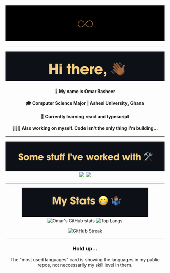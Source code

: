 <div align="center">

<img src="img/inf.png" />

---

<img width=550px src="img/hi3.png" />

#### 🙂 My name is Omar Basheer

#### 🎓 Computer Science Major | Ashesi University, Ghana

#### 🌱 Currently learning react and typescript

#### 🧘🏽‍♂️ Also working on myself. Code isn't the only thing I'm building...

---
<img width=550px src="img/stuff2.png" />

<img src="https://skillicons.dev/icons?i=java,dart,flutter,firebase,python,django,git,github,php,mysql&perline=10" />
<img src="https://skillicons.dev/icons?i=react,js,ts,md,mysql,php,html,css&perline=8" />

<!-- <img src="https://skillicons.dev/icons?i=react"/>&nbsp;&nbsp;&nbsp;&nbsp;&nbsp;&nbsp;&nbsp;&nbsp; -->

---

<img width=400px src="img/stats2.png" />


<img alt="Omar's GitHub stats" width="406" src="https://github-readme-stats.vercel.app/api?username=omar-basheer&custom_title=Github+Stats&bg_color=00000000&hide_border=true&show_icons=true&text_color=bcb28d&title_color=f4cd7c&icon_color=00AEFF">
<img alt="Top Langs" src="https://github-readme-stats.vercel.app/api/top-langs/?username=omar-basheer&layout=compact&hide_border=true&bg_color=00000000&text_color=bcb28d&custom_title=Top+Languages&title_color=f4cd7c">

<a href="https://git.io/streak-stats"><img src="https://github-readme-streak-stats.herokuapp.com?user=omar-basheer&theme=ayu-mirage&hide_border=true&background=EB545400" alt="GitHub Streak" /></a>

<!-- [![Leetcode Stats](https://leetcard.jacoblin.cool/omar-basheer?theme=dark)](https://leetcode.com/omar-basheer/) -->

<!-- https://github-readme-streak-stats.herokuapp.com/demo/ -->
---

### Hold up...

The "most used languages" card is showing the languages in my public repos, not neccessarily my skill level in them.

</div>
